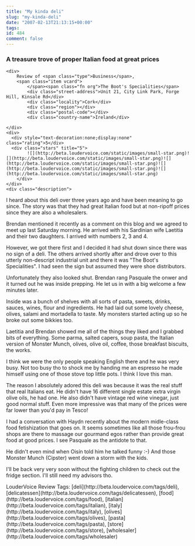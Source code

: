 ```yaml
---
title: "My kinda deli"
slug: "my-kinda-deli"
date: "2007-02-13T21:13:15+00:00"
tags:
id: 484
comment: false
---
```


<div class="hreview">

### A treasure trove of proper Italian food at great prices

    <div>
        Review of <span class="type">Business</span>,
        <span class="item vcard">
            </span><span class="fn org">The Boot's Specialities</span>
            <div class="street-address">Unit 21, City Link Park, Forge Hill, Kinsale Rd</div>
            <div class="locality">Cork</div>
            <div class="region"></div>
            <div class="postal-code"></div>
            <div class="country-name">Ireland</div>

    </div>
    <div>
      <div style="text-decoration:none;display:none" class="rating">5</div>
      <div class="stars" title="5">
            ![](http://beta.loudervoice.com/static/images/small-star.png)![](http://beta.loudervoice.com/static/images/small-star.png)![](http://beta.loudervoice.com/static/images/small-star.png)![](http://beta.loudervoice.com/static/images/small-star.png)![](http://beta.loudervoice.com/static/images/small-star.png)
        </div>
    </div>
    <div class="description">

I heard about this deli over three years ago and have been meaning to go since. The story was that they had great Italian food but at non-ripoff prices since they are also a wholesalers.

Brendan mentioned it recently as a comment on this blog and we agreed to meet up last Saturday morning. He arrived with his Sardinian wife Laetitia and their two daughters. I arrived with numbers 2, 3 and 4.

However, we got there first and I decided it had shut down since there was no sign of a deli. The others arrived shortly after and drove over to this utterly non-descript industrial unit and there it was "The Boot's Specialities". I had seen the sign but assumed they were shoe distributors.

Unfortunately they also looked shut. Brendan rang Pasquale the onwer and it turned out he was inside prepping. He let us in with a big welcome a few minutes later.

Inside was a bunch of shelves with all sorts of pasta, sweets, drinks, sauces, wines, flour and ingredients. He had laid out some lovely cheese, olives, salami and mortadella to taste. My monsters started acting up so he broke out some bikkies too.

Laetitia and Brendan showed me all of the things they liked and I grabbed bits of everything. Some parma, salted capers, soup pasta, the Italian version of Monster Munch, olives, olive oil, coffee, those breakfast biscuits, the works.

I think we were the only people speaking English there and he was very busy. Not too busy tho to shock me by handing me an espresso he made himself using one of those stove top little pots. I think I love this man.

The reason I absolutely adored this deli was because it was the real stuff that real Italians eat. He didn't have 16 different single estate extra virgin olive oils, he had one. He also didn't have vintage red wine vinegar, just good normal stuff. Even more impressive was that many of the prices  were far lower than you'd pay in Tesco!

I had a conversation with Haydn recently about the modern midle-class food fetishization that goes on. It seems sometimes like all those frou-frou shops are there to massage our gourmand egos rather than provide great food at good prices. I see Pasquale as the antidote to that.

He didn't even mind when Oisín told him he talked funny :-) And those Monster Munch (Cipster) went down a storm with the kids.

I'll be back very very soon without the fighting children to check out the fridge section. I'll still need my advisors tho.
</div>
    <div class="review_tags">LouderVoice Review Tags: [deli](http://beta.loudervoice.com/tags/deli), [delicatessen](http://beta.loudervoice.com/tags/delicatessen), [food](http://beta.loudervoice.com/tags/food), [italian](http://beta.loudervoice.com/tags/italian), [italy](http://beta.loudervoice.com/tags/italy), [olives](http://beta.loudervoice.com/tags/olives), [pasta](http://beta.loudervoice.com/tags/pasta), [store](http://beta.loudervoice.com/tags/store), [wholesaler](http://beta.loudervoice.com/tags/wholesaler)</div>
</div>
